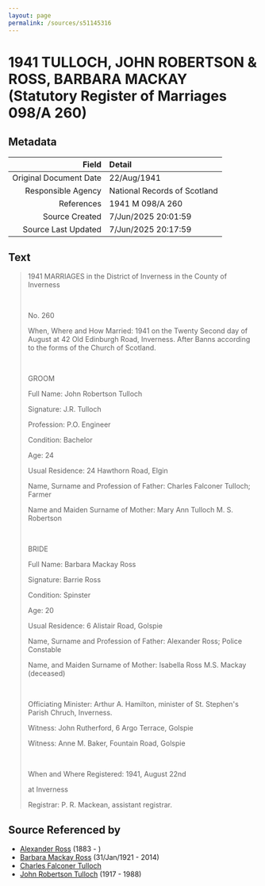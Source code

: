 ```yaml
---
layout: page
permalink: /sources/s51145316
---
```


# 1941 TULLOCH, JOHN ROBERTSON & ROSS, BARBARA MACKAY (Statutory Register of Marriages 098/A 260)

## Metadata

Field | Detail
---:|:---
Original Document Date | 22/Aug/1941
Responsible Agency | National Records of Scotland
References | 1941 M 098/A 260
Source Created | 7/Jun/2025 20:01:59
Source Last Updated | 7/Jun/2025 20:17:59

## Text

> 1941 MARRIAGES in the District of Inverness in the County of Inverness
>
> <br/>
>
> No. 260
>
> When, Where and How Married: 1941 on the Twenty Second day of August at 42 Old Edinburgh Road, Inverness. After Banns according to the forms of the Church of Scotland.
>
> <br/>
>
> GROOM
>
> Full Name: John Robertson Tulloch
>
> Signature: J.R. Tulloch
>
> Profession: P.O. Engineer
>
> Condition: Bachelor
>
> Age: 24
>
> Usual Residence: 24 Hawthorn Road, Elgin
>
> Name, Surname and Profession of Father: Charles Falconer Tulloch; Farmer
>
> Name and Maiden Surname of Mother: Mary Ann Tulloch M. S. Robertson
>
> <br/>
>
> BRIDE
>
> Full Name: Barbara Mackay Ross
>
> Signature: Barrie Ross
>
> Condition: Spinster
>
> Age: 20
>
> Usual Residence: 6 Alistair Road, Golspie
>
> Name, Surname and Profession of Father: Alexander Ross; Police Constable
>
> Name, and Maiden Surname of Mother: Isabella Ross M.S. Mackay (deceased)
>
> <br/>
>
> Officiating Minister: Arthur A. Hamilton, minister of St. Stephen's Parish Chruch, Inverness.
>
> Witness: John Rutherford, 6 Argo Terrace, Golspie
>
> Witness: Anne M. Baker, Fountain Road, Golspie
>
> <br/>
>
> When and Where Registered: 1941, August 22nd
>
> at Inverness
>
> Registrar: P. R. Mackean, assistant registrar.
>

## Source Referenced by

* [Alexander Ross](../people/@34528442@-alexander-ross-b1883-d.md) (1883 - )
* [Barbara Mackay Ross](../people/@63405204@-barbara-mackay-ross-b1921-1-31-d2014.md) (31/Jan/1921 - 2014)
* [Charles Falconer Tulloch](../people/@120623@-charles-falconer-tulloch-b-d.md)
* [John Robertson Tulloch](../people/@44608948@-john-robertson-tulloch-b1917-d1988.md) (1917 - 1988)
